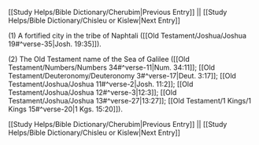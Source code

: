 [[Study Helps/Bible Dictionary/Cherubim|Previous Entry]]  ||  [[Study Helps/Bible Dictionary/Chisleu or Kislew|Next Entry]]

 (1) A fortified city in the tribe of Naphtali ([[Old Testament/Joshua/Joshua 19#^verse-35|Josh. 19:35]]).

 (2) The Old Testament name of the Sea of Galilee ([[Old Testament/Numbers/Numbers 34#^verse-11|Num. 34:11]]; [[Old Testament/Deuteronomy/Deuteronomy 3#^verse-17|Deut. 3:17]]; [[Old Testament/Joshua/Joshua 11#^verse-2|Josh. 11:2]]; [[Old Testament/Joshua/Joshua 12#^verse-3|12:3]]; [[Old Testament/Joshua/Joshua 13#^verse-27|13:27]]; [[Old Testament/1 Kings/1 Kings 15#^verse-20|1 Kgs. 15:20]]).

[[Study Helps/Bible Dictionary/Cherubim|Previous Entry]]  ||  [[Study Helps/Bible Dictionary/Chisleu or Kislew|Next Entry]]